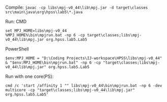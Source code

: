 Compile: `javac -cp libs\mpj-v0_44\lib\mpj.jar -d target\classes src\main\java\org\hpss\lab5\*.java`

Run:
CMD
```
set MPJ_HOME=libs\mpj-v0_44 
%MPJ_HOME%\bin\mpjrun.bat -np 6 -cp target\classes;libs\mpj-v0_44\lib\mpj.jar org.hpss.lab5.Lab5
```

PowerShell
```
$env:MPJ_HOME = "D:\Coding Projects\IJ-workspace\HPSS\libs\mpj-v0_44"
& "$env:MPJ_HOME\bin\mpjrun.bat" -np 6 -cp "target\classes;libs\mpj-v0_44\lib\mpj.jar" org.hpss.lab5.Lab5
```

Run with one core(PS):
```
cmd /c 'start /affinity 1 "" libs\mpj-v0_44\bin\mpjrun.bat -np 6 -dev multicore -cp "target\classes;libs\mpj-v0_44\lib\mpj.jar" org.hpss.lab5.Lab5'
```